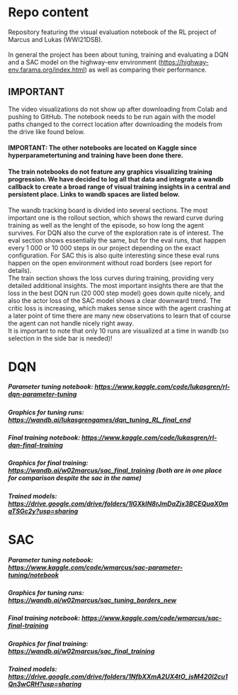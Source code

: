 # Repo content
Repository featuring the visual evaluation notebook of the RL project of Marcus and Lukas (WWI21DSB). <br><br>
In general the project has been about tuning, training and evaluating a DQN and a SAC model on the highway-env environment (https://highway-env.farama.org/index.html) as well as comparing their performance.

## IMPORTANT
The video visualizations do not show up after downloading from Colab and pushing to GitHub. The notebook needs to be run again with the model paths changed to the correct location after downloading the models from the drive like found below.

#### IMPORTANT: The other notebooks are located on Kaggle since hyperparametertuning and training have been done there.

#### The train notebooks do not feature any graphics visualizing training progression. We have decided to log all that data and integrate a wandb callback to create a broad range of visual training insights in a central and persistent place. Links to wandb spaces are listed below.
The wandb tracking board is divided into several sections. The most important one is the rollout section, which shows the reward curve during training as well as the lenght of the episode, so how long the agent survives. For DQN also the curve of the exploration rate is of interest. The eval section shows essentially the same, but for the eval runs, that happen every 1 000 or 10 000 steps in our project depending on the exact configuration. For SAC this is also quite interesting since these eval runs happen on the open environment without road borders (see report for details). <br>
The train section shows the loss curves during training, providing very detailed additional insights. The most important insights there are that the loss in the best DQN run (20 000 step model) goes down quite nicely, and also the actor loss of the SAC model shows a clear downward trend. The critic loss is increasing, which makes sense since with the agent crashing at a later point of time there are many new observations to learn that of course the agent can not handle nicely right away. <br>
It is important to note that only 10 runs are visualized at a time in wandb (so selection in the side bar is needed)!


# DQN
##### Parameter tuning notebook: https://www.kaggle.com/code/lukasgren/rl-dqn-parameter-tuning
##### Graphics for tuning runs: https://wandb.ai/lukasgrengames/dqn_tuning_RL_final_end 
##### Final training notebook: https://www.kaggle.com/code/lukasgren/rl-dqn-final-training
##### Graphics for final training: https://wandb.ai/w02marcus/sac_final_training (both are in one place for comparison despite the sac in the name)
##### Trained models: https://drive.google.com/drive/folders/1lGXklN8rJmDaZjx3BCEQuaX0mqTSGc2y?usp=sharing 

# SAC
##### Parameter tuning notebook: https://www.kaggle.com/code/wmarcus/sac-parameter-tuning/notebook
##### Graphics for tuning runs: https://wandb.ai/w02marcus/sac_tuning_borders_new
##### Final training notebook: https://www.kaggle.com/code/wmarcus/sac-final-training
##### Graphics for final training: https://wandb.ai/w02marcus/sac_final_training
##### Trained models: https://drive.google.com/drive/folders/1NfbXXmA2UX4tO_jsM420l2cu1Qn3wCRH?usp=sharing 
